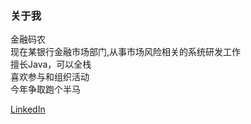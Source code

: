 ### 关于我   
  
  
金融码农  
现在某银行金融市场部门,从事市场风险相关的系统研发工作  
擅长Java，可以全栈  
喜欢参与和组织活动  
今年争取跑个半马  
  
  
[LinkedIn](https://cn.linkedin.com/in/alaahong)

